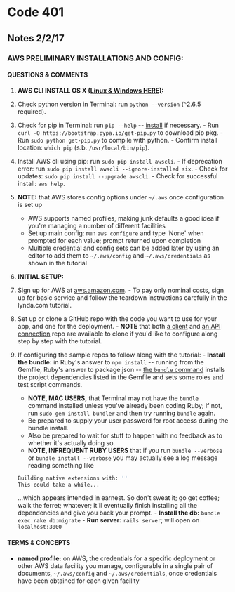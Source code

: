 # Code 401 
## Notes 2/2/17

### AWS PRELIMINARY INSTALLATIONS AND CONFIG:

#### QUESTIONS & COMMENTS
1. **AWS CLI INSTALL OS X [(Linux & Windows HERE)](http://docs.aws.amazon.com/cli/latest/userguide/installing.html#install-with-pip):** 
  1. Check python version in Terminal:  run `python --version` (^2.6.5 required).
  1. Check for pip in Terminal: run `pip --help` -- [install](http://docs.aws.amazon.com/cli/latest/userguide/installing.html#install-pip) if necessary.
    - Run `curl -O https://bootstrap.pypa.io/get-pip.py` to download pip pkg.
    - Run `sudo python get-pip.py` to compile with python.
    - Confirm install location: `which pip` (s.b. `/usr/local/bin/pip`).     
  1. Install AWS cli using pip:  run `sudo pip install awscli`.
    - If deprecation error: run `sudo pip install awscli --ignore-installed six`.
    - Check for updates: `sudo pip install --upgrade awscli`.
    - Check for successful install: `aws help`.
1. **NOTE:** that AWS stores config options under `~/.aws` once configuration is set up
    - AWS supports named profiles, making junk defaults a good idea if you're managing a number of different facilities
    - Set up main config: run `aws configure` and type 'None' when prompted for each value; prompt returned upon completion
    - Multiple credential and config sets can be added later by using an editor to add them to `~/.aws/config` and `~/.aws/credentials` as shown in the tutorial

1. **INITIAL SETUP:** 
  1. Sign up for AWS at [aws.amazon.com](https://aws.amazon.com).
    - To pay only nominal costs, sign up for basic service and follow the teardown instructions carefully in the lynda.com tutorial.
  1. Set up or clone a GitHub repo with the code you want to use for your app, and one for the deployment.
    - **NOTE** that both [a client](https://github.com/brandon-rich-aws-deployment-course/art_gallery) and [an API connection](https://github.com/brandon-rich-aws-deployment-course/cloudformation-demo) repo are available to clone if you'd like to configure along step by step with the tutorial.

  1. If configuring the sample repos to follow along with the tutorial: 
    - **Install the bundle:** in Ruby's answer to `npm install` -- running from the Gemfile, Ruby's answer to package.json -- [the `bundle` command](http://bundler.io/v1.14/man/bundle-install.1.html) installs the project dependencies listed in the Gemfile and sets some roles and test script commands.
      - **NOTE, MAC USERS,** that Terminal may not have the `bundle` command installed unless you've already been coding Ruby; if not, run `sudo gem install bundler` and then try running `bundle` again.
      - Be prepared to supply your user password for root access during the bundle install. 
      - Also be prepared to wait for stuff to happen with no feedback as to whether it's actually doing so. 
      - **NOTE, INFREQUENT RUBY USERS** that if you run `bundle --verbose` or `bundle install --verbose` you may actually see a log message reading something like
      ```bash
      Building native extensions with: '' 
      This could take a while...
      ```
      ...which appears intended in earnest.  So don't sweat it; go get coffee; walk the ferret; whatever; it'll eventually finish installing all the dependencies and give you back your prompt.
    - **Install the db:** `bundle exec rake db:migrate`
    - **Run server:** `rails server`; will open on `localhost:3000`
    

#### TERMS & CONCEPTS
  * **named profile:**  on AWS, the credentials for a specific deployment or other AWS data facility you manage, configurable in a single pair of documents, `~/.aws/config` and `~/.aws/credentials`, once credentials have been obtained for each given facility

